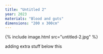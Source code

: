 ```yaml
---
title: "Untitled 2"
year: 2023
materials: "Blood and guts"
dimensions: "200 x 300cm"
---
```


{% include image.html src="untitled-2.jpg" %}

adding extra stuff below this 

